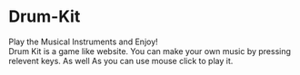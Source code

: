 # Drum-Kit
Play the Musical Instruments and Enjoy!<br>
Drum Kit is a game like website. You can make your own music by pressing relevent keys. As well As you can use mouse click to play it.
